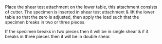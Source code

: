  Place the shear test attachment on the lower table, this attachment consists of cutter. The specimen is inserted in shear test attachment & lift the lower table so that the zero is adjusted, then apply the load such that the specimen breaks in two or three pieces.

If the specimen breaks in two pieces then it will be in single shear & if it breaks in three pieces then it will be in double shear. 

